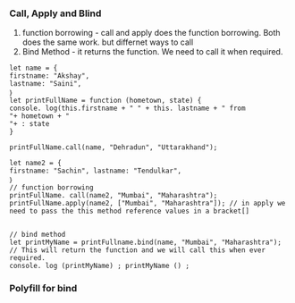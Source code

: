 ### Call, Apply and Blind

1. function borrowing - call and apply does the function borrowing. Both does the same work. but differnet ways to call
2. Bind Method - it returns the function. We need to call it when required.

```
let name = {
firstname: "Akshay",
lastname: "Saini",
｝
let printFullName = function (hometown, state) {
console. log(this.firstname + " " + this. lastname + " from
"+ hometown + "
"+ : state
}

printFullName.call(name, "Dehradun", "Uttarakhand");

let name2 = {
firstname: "Sachin", lastname: "Tendulkar",
｝
// function borrowing
printFullName. call(name2, "Mumbai", "Maharashtra");
printFullName.apply(name2, ["Mumbai", "Maharashtra"]); // in apply we need to pass the this method reference values in a bracket[]


// bind method
let printMyName = printFullname.bind(name, "Mumbai", "Maharashtra"); // This will return the function and we will call this when ever required.
console. log (printMyName) ; printMyName () ;
```

### Polyfill for bind

